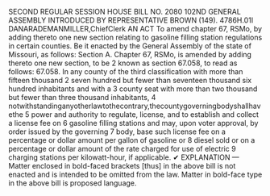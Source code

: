 SECOND REGULAR SESSION
HOUSE BILL NO. 2080
102ND GENERAL ASSEMBLY
INTRODUCED BY REPRESENTATIVE BROWN (149).
4786H.01I DANARADEMANMILLER,ChiefClerk
AN ACT
To amend chapter 67, RSMo, by adding thereto one new section relating to gasoline filling
station regulations in certain counties.
Be it enacted by the General Assembly of the state of Missouri, as follows:
Section A. Chapter 67, RSMo, is amended by adding thereto one new section, to be
2 known as section 67.058, to read as follows:
67.058. In any county of the third classification with more than fifteen thousand
2 seven hundred but fewer than seventeen thousand six hundred inhabitants and with a
3 county seat with more than two thousand but fewer than three thousand inhabitants,
4 notwithstandinganyotherlawtothecontrary,thecountygoverningbodyshallhavethe
5 power and authority to regulate, license, and to establish and collect a license fee on
6 gasoline filling stations and may, upon voter approval, by order issued by the governing
7 body, base such license fee on a percentage or dollar amount per gallon of gasoline or
8 diesel sold or on a percentage or dollar amount of the rate charged for use of electric
9 charging stations per kilowatt-hour, if applicable.
✔
EXPLANATION — Matter enclosed in bold-faced brackets [thus] in the above bill is not enacted and is
intended to be omitted from the law. Matter in bold-face type in the above bill is proposed language.